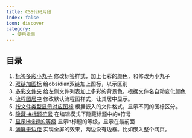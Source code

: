 ```yaml
---
title: CSS代码片段
index: false
icon: discover
category:
  - 使用指南
---
```

## 目录
1. [标签多彩小丸子](标签多彩小丸子.md) 修改标签样式，加上七彩的颜色，和修改为小丸子
2. [双链加图标](双链加图标.md) 给obsidian双链加上图标，以示区别
3. [多彩文件夹](多彩文件夹.md) 给左侧文件列表加上多彩的背景色，根据文件名自动变化颜色
4. [流程图居中](流程图居中.md) 修改默认流程图样式，让其居中显示。
5. [按文件类型显示对应图标](按文件类型显示对应图标.md) 根据嵌入的文件格式，显示不同的图标区分。
6. [隐藏-#标题符号](css-hide-md-headline.md) 在编辑模式下隐藏标题中的`#`符号
7. [显示H标题的等级](css-show-mdheadline-front.md) 显示h标题的等级，显示在最前面
8. [满屏无边距](css-full-screen.md) 实现全屏的效果，两边没有边框。比如嵌入整个网页。
